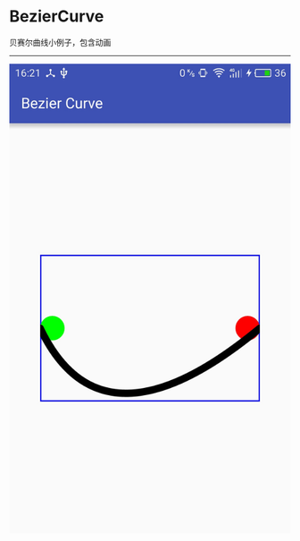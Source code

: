 # BezierCurve
贝赛尔曲线小例子，包含动画
***
![image](https://github.com/savanah123/BezierCurve/raw/master/BezierCurve.jpg)
